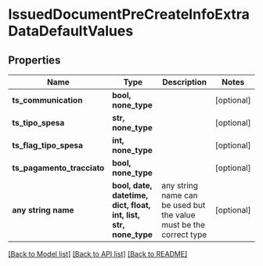 # IssuedDocumentPreCreateInfoExtraDataDefaultValues


## Properties
Name | Type | Description | Notes
------------ | ------------- | ------------- | -------------
**ts_communication** | **bool, none_type** |  | [optional] 
**ts_tipo_spesa** | **str, none_type** |  | [optional] 
**ts_flag_tipo_spesa** | **int, none_type** |  | [optional] 
**ts_pagamento_tracciato** | **bool, none_type** |  | [optional] 
**any string name** | **bool, date, datetime, dict, float, int, list, str, none_type** | any string name can be used but the value must be the correct type | [optional]

[[Back to Model list]](../README.md#documentation-for-models) [[Back to API list]](../README.md#documentation-for-api-endpoints) [[Back to README]](../README.md)


